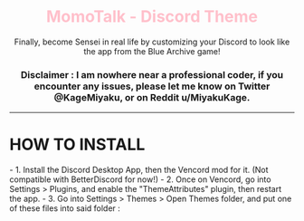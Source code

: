 <h1 align="center"><span style="color: pink;">MomoTalk - Discord Theme</span></h1>
<p align="center">Finally, become Sensei in real life by customizing your Discord to look like the app from the Blue Archive game!</p>

<h3 align="center">Disclaimer : I am nowhere near a professional coder, if you encounter any issues, please let me know on Twitter @KageMiyaku, or on Reddit u/MiyakuKage.</h3>

<hr>

# HOW TO INSTALL
<p>- 1. Install the Discord Desktop App, then the Vencord mod for it. (Not compatible with BetterDiscord for now!)
- 2. Once on Vencord, go into Settings > Plugins, and enable the "ThemeAttributes" plugin, then restart the app.
- 3. Go into Settings > Themes > Open Themes folder, and put one of these files into said folder :</p>
  
